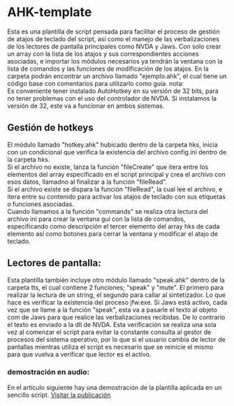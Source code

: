 ﻿# AHK-template
Esta es una plantilla de script pensada para facilitar el proceso de gestión de atajos de teclado del script, así como el manejo de las verbalizaciones de los lectores de pantalla principales como NVDA y Jaws.
Con solo crear un array con la lista de los atajos y sus correspondientes acciones asociadas, e importar los módulos necesarios ya tendrán la ventana con la lista de comandos y las funciones de modificación de los atajos.
En la carpeta podrán encontrar un archivo llamado "ejemplo.ahk", el cual tiene un código base con comentarios para  utilizarlo como guía.
nota:  
Es conveniente tener instalado AutoHotkey en su versión de 32 bits, para no tener problemas con el uso del controlador de NVDA. Si instalamos la versión de 32, este va a funcionar en ambos sistemas. 

## Gestión de hotkeys
El módulo llamado "hotkey.ahk" hubicado dentro de la carpeta hks, inicia con un condicional que verifica la existencia del archivo config.ini dentro de la carpeta hks.  
Si el archivo no existe, lanza la función "fileCreate" que itera entre los elementos del array especificado en el script principal y crea el archivo con esos datos, llamadno al finalizar  a la función "fileRead".  
Si el archivo existe se dispara la función "fileRead", la cual lee el archivo, e itera entre su contenido para activar los atajos de teclado con sus etiquetas o funciones asociadas.  
Cuando llamamos a la función "commands" se realiza otra lectura del archivo ini para crear la ventana gui con la lista de comandos, especificando como descripción el tercer elemento del array hks de cada elemento así como botones para cerrar la ventana y modificar el atajo de teclado.  

## Lectores de pantalla:
Esta plantilla también incluye otro módulo llamado "speak.ahk" dentro de la carpeta tts, el cual contiene 2 funciones; "speak" y "mute". El primero para realizar la lectura de un string, el segundo para callar al sintetizador.
Lo que hace es verificar la existencia del proceso jfw.exe. Si Jaws está activo, cada vez que se llame a la función "speak", esta va a pasarle el texto al objeto com de Jaws para que realice las verbalizaciones recibidas. De lo contrario el texto es enviado a la dll de NVDA.
Esta verificación se realiza una sola vez al comenzar el script para evitar la constante consulta al gestor de procesos del sistema operativo, por lo que si el usuario cambia de lector de pantallas mientras utiliza el script es necesario que se reinicie el mismo para que vuelva a verificar que lector es el activo. 

### demostración en audio:
En el artículo siguiente hay una demostración de la plantilla aplicada en un sencillo script.
[Visitar la publicación](http://ReaperYOtrasYerbas.com/novedades.php?file=tutorialesAHKFiles/ahk-template)  
